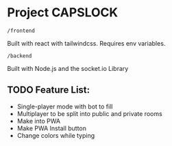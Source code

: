 # Project CAPSLOCK

`/frontend`

Built with react with tailwindcss. Requires env variables. 

`/backend`

Built with Node.js and the socket.io Library

## TODO Feature List:
- Single-player mode with bot to fill
- Multiplayer to be split into public and private rooms
- Make into PWA
- Make PWA Install button
- Change colors while typing